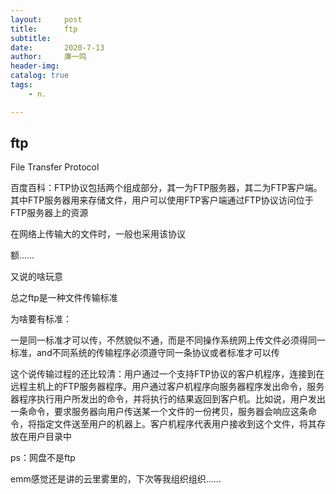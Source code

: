 ```yaml
---
layout:     post
title:      ftp
subtitle:   
date:       2020-7-13
author:     廉一鸣
header-img: 
catalog: true
tags:
    - n.

---
```


## ftp

File Transfer Protocol

百度百科：FTP协议包括两个组成部分，其一为FTP服务器，其二为FTP客户端。其中FTP服务器用来存储文件，用户可以使用FTP客户端通过FTP协议访问位于FTP服务器上的资源

在网络上传输大的文件时，一般也采用该协议

额……

又说的啥玩意

总之ftp是一种文件传输标准

为啥要有标准：

一是同一标准才可以传，不然貌似不通，而是不同操作系统网上传文件必须得同一标准，and不同系统的传输程序必须遵守同一条协议或者标准才可以传

这个说传输过程的还比较清：用户通过一个支持FTP协议的客户机程序，连接到在远程主机上的FTP服务器程序。用户通过客户机程序向服务器程序发出命令，服务器程序执行用户所发出的命令，并将执行的结果返回到客户机。比如说，用户发出一条命令，要求服务器向用户传送某一个文件的一份拷贝，服务器会响应这条命令，将指定文件送至用户的机器上。客户机程序代表用户接收到这个文件，将其存放在用户目录中

ps：网盘不是ftp



emm感觉还是讲的云里雾里的，下次等我组织组织……